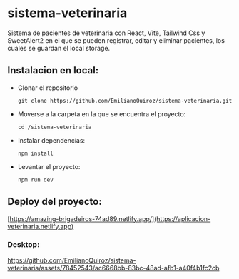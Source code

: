 # sistema-veterinaria
Sistema de pacientes de veterinaria con React, Vite, Tailwind Css y SweetAlert2 en el que se pueden registrar, editar y eliminar pacientes, los cuales se guardan el local storage.

## Instalacion en local:
- Clonar el repositorio
    
      git clone https://github.com/EmilianoQuiroz/sistema-veterinaria.git

- Moverse a la carpeta en la que se encuentra el proyecto:

      cd /sistema-veterinaria
      
- Instalar dependencias: 

      npm install
  
- Levantar el proyecto:

      npm run dev
      
## Deploy del proyecto:

[https://amazing-brigadeiros-74ad89.netlify.app/](https://aplicacion-veterinaria.netlify.app)

### Desktop:

https://github.com/EmilianoQuiroz/sistema-veterinaria/assets/78452543/ac6668bb-83bc-48ad-afb1-a40f4b1fc2cb







